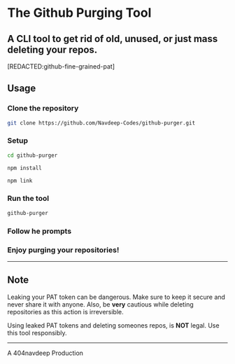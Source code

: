 # The Github Purging Tool
A CLI tool to get rid of old, unused, or just mass deleting your repos.
---
[REDACTED:github-fine-grained-pat]
## Usage
### Clone the repository
```bash
git clone https://github.com/Navdeep-Codes/github-purger.git
```
### Setup
```bash
cd github-purger
```
```bash
npm install
```
```bash
npm link
```
### Run the tool
```bash
github-purger
```
### Follow he prompts
### Enjoy purging your repositories!

---

## Note
Leaking your PAT token can be dangerous. Make sure to keep it secure and never share it with anyone.
Also, be **very** cautious while deleting repositories as this action is irreversible.

Using leaked PAT tokens and deleting someones repos, is **NOT** legal. Use this tool responsibly.

---
A 404navdeep Production
